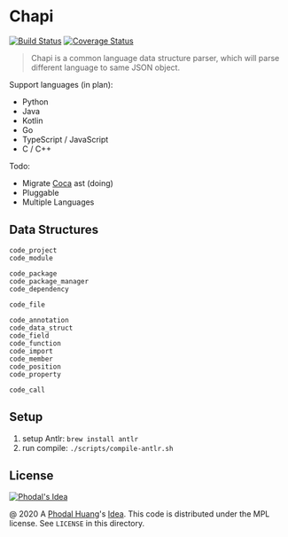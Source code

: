 # Chapi

[![Build Status](https://travis-ci.org/phodal/chapi.svg?branch=master)](https://travis-ci.org/phodal/chapi)
[![Coverage Status](https://coveralls.io/repos/github/phodal/chapi/badge.svg)](https://coveralls.io/github/phodal/chapi)

> Chapi is a common language data structure parser, which will parse different language to same JSON object.

Support languages (in plan):

 - Python
 - Java
 - Kotlin
 - Go
 - TypeScript / JavaScript
 - C / C++

Todo:

 - Migrate [Coca](https://github.com/phodal/coca) ast (doing)
 - Pluggable
 - Multiple Languages

## Data Structures

```
code_project
code_module

code_package
code_package_manager
code_dependency

code_file

code_annotation
code_data_struct
code_field
code_function
code_import
code_member
code_position
code_property

code_call
```

## Setup

1. setup Antlr: `brew install antlr`
2. run compile: `./scripts/compile-antlr.sh`

License
---

[![Phodal's Idea](http://brand.phodal.com/shields/idea-small.svg)](http://ideas.phodal.com/)

@ 2020 A [Phodal Huang](https://www.phodal.com)'s [Idea](http://github.com/phodal/ideas).  This code is distributed under the MPL license. See `LICENSE` in this directory.

